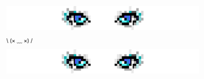 ![ANSI Art](eyes.png)

<p align="center">
  <p>\ (× ﹏ ×) /</p>
  <img src="./eyes.png">
</p>

<!--
### Hi there 👋
**gustavdersjo/gustavdersjo** is a ✨ _special_ ✨ repository because its `README.md` (this file) appears on your GitHub profile.

Here are some ideas to get you started:

- 🔭 I’m currently working on ...
- 🌱 I’m currently learning ...
- 👯 I’m looking to collaborate on ...
- 🤔 I’m looking for help with ...
- 💬 Ask me about ...
- 📫 How to reach me: ...
- 😄 Pronouns: ...
- ⚡ Fun fact: ...
-->
